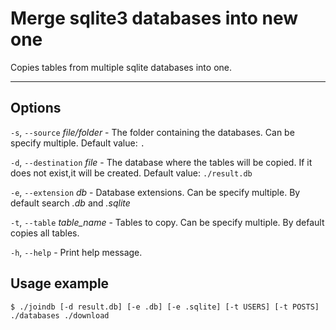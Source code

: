 # Merge sqlite3 databases into new one

Copies tables from multiple sqlite databases into one.

***

## Options

`-s`, `--source` *file/folder* - The folder containing the databases. Can be specify multiple. Default value: `.`

`-d`, `--destination` *file* - The database where the tables will be copied. If it does not exist,it will be created. Default value: `./result.db`

`-e`, `--extension` *db* - Database extensions. Can be specify multiple. By default search *.db* and *.sqlite*

`-t`, `--table` *table_name* - Tables to copy. Can be specify multiple. By default copies all tables.

`-h`, `--help` - Print help message.

## Usage example

`$ ./joindb [-d result.db] [-e .db] [-e .sqlite] [-t USERS] [-t POSTS] ./databases ./download`
